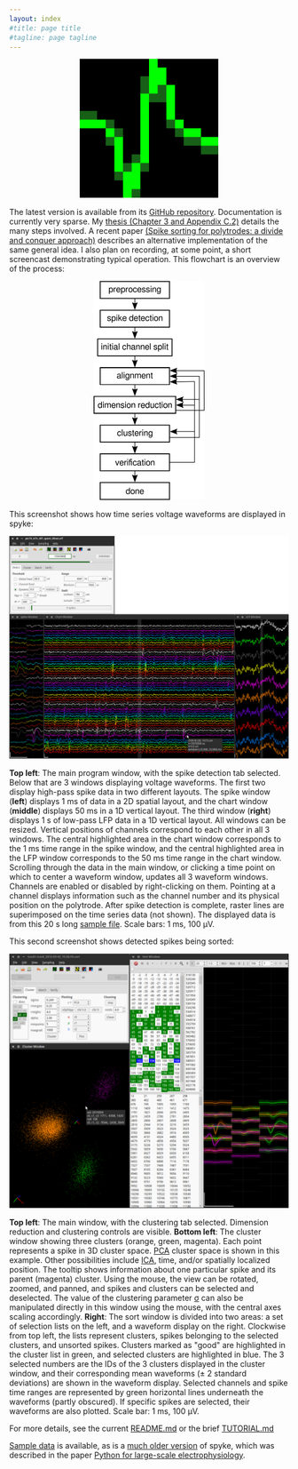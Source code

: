 ```yaml
---
layout: index
#title: page title
#tagline: page tagline
---
```


<p align="center"><a href="images/logo.png">
   <img src="images/logo.png" alt="spyke logo" width="250">
   </a>
</p>

The latest version is available from its [GitHub repository](http://github.com/spyke/spyke).
Documentation is currently very sparse. My [thesis (Chapter 3 and Appendix
C.2)](http://mspacek.github.io/mspacek_thesis.pdf) details the many steps involved. A recent
paper [(Spike sorting for polytrodes: a divide and conquer
approach)](http://www.frontiersin.org/Systems_Neuroscience/10.3389/fnsys.2014.00006/abstract)
describes an alternative implementation of the same general idea. I also plan on recording, at
some point, a short screencast demonstrating typical operation. This flowchart is an overview
of the process:


<p align="center"><a href="images/spike_sorting_flowchart.png">
   <img src="images/spike_sorting_flowchart.png" alt="spike sorting flowchart" width="200">
   </a>
</p>

This screenshot shows how time series voltage waveforms are displayed in spyke:

<p><a href="images/spykeviz.png">
   <img src="images/spykeviz.png" alt="raw data screenshot">
   </a>
</p>

**Top left**: The main program window, with the spike detection tab selected. Below that are 3
windows displaying voltage waveforms. The first two display high-pass spike data in two
different layouts. The spike window (**left**) displays 1 ms of data in a 2D spatial layout,
and the chart window (**middle**) displays 50 ms in a 1D vertical layout. The third window
(**right**) displays 1 s of low-pass LFP data in a 1D vertical layout. All windows can be
resized. Vertical positions of channels correspond to each other in all 3 windows. The central
highlighted area in the chart window corresponds to the 1 ms time range in the spike window,
and the central highlighted area in the LFP window corresponds to the 50 ms time range in the
chart window. Scrolling through the data in the main window, or clicking a time point on which
to center a waveform window, updates all 3 waveform windows. Channels are enabled or disabled
by right-clicking on them. Pointing at a channel displays information such as the channel
number and its physical position on the polytrode. After spike detection is complete, raster
lines are superimposed on the time series data (not shown). The displayed data is from this 20
s long [sample file](http://swindale.ecc.ubc.ca/spyke). Scale bars: 1 ms, 100 µV.

This second screenshot shows detected spikes being sorted:

<p><a href="images/spykesort.png">
   <img src="images/spykesort.png" alt="sorted data screenshot">
   </a>
</p>

**Top left**: The main window, with the clustering tab selected. Dimension reduction and
clustering controls are visible. **Bottom left**: The cluster window showing three clusters
(orange, green, magenta). Each point represents a spike in 3D cluster space.
[PCA](http://en.wikipedia.org/wiki/Principal_component_analysis) cluster space is shown in
this example. Other possibilities include
[ICA](http://en.wikipedia.org/wiki/Independent_component_analysis), time, and/or spatially
localized position. The tooltip shows information about one particular spike and its parent
(magenta) cluster. Using the mouse, the view can be rotated, zoomed, and panned, and spikes
and clusters can be selected and deselected. The value of the clustering parameter
[σ](http://www.frontiersin.org/Systems_Neuroscience/10.3389/fnsys.2014.00006/abstract) can
also be manipulated directly in this window using the mouse, with the central axes scaling
accordingly. **Right**: The sort window is divided into two areas: a set of selection lists on
the left, and a waveform display on the right. Clockwise from top left, the lists represent
clusters, spikes belonging to the selected clusters, and unsorted spikes. Clusters marked as
"good" are highlighted in the cluster list in green, and selected clusters are highlighted in
blue. The 3 selected numbers are the IDs of the 3 clusters displayed in the cluster window,
and their corresponding mean waveforms (± 2 standard deviations) are shown in the waveform
display. Selected channels and spike time ranges are represented by green horizontal lines
underneath the waveforms (partly obscured). If specific spikes are selected, their waveforms
are also plotted. Scale bar: 1 ms, 100 µV.

<!---
Here is a test screencast, just to see how well it works (or doesn't):

<p><video src="images/test.webm" width="854" height="480" controls preload></video>
</p>
-->

For more details, see the current [README.md](https://github.com/spyke/spyke#readme) or the
brief [TUTORIAL.md](https://github.com/spyke/spyke/blob/master/TUTORIAL.md)

[Sample data](http://swindale.ecc.ubc.ca/spyke) is available, as is a [much older
version](http://swindale.ecc.ubc.ca/spyke) of spyke, which was described in the paper [Python
for large-scale
electrophysiology](http://www.frontiersin.org/Neuroinformatics/10.3389/neuro.11.009.2008/abstract).
